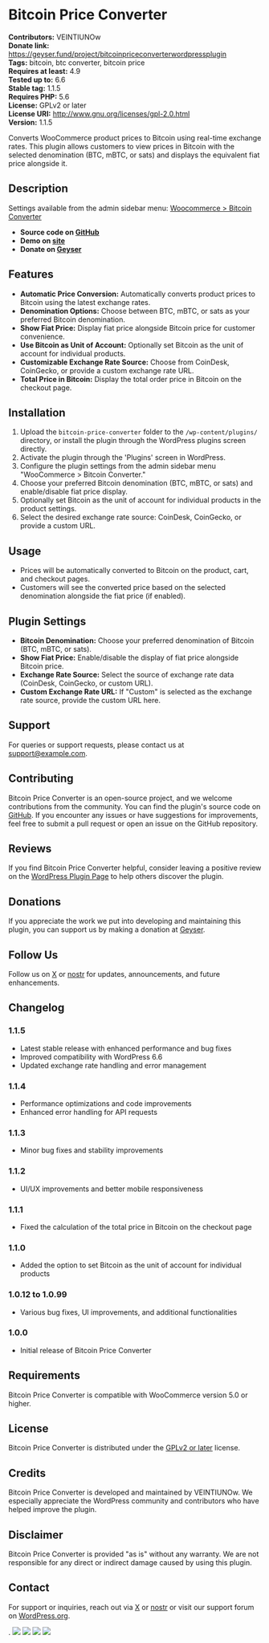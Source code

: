 # Bitcoin Price Converter

**Contributors:** VEINTIUNOw  
**Donate link:** https://geyser.fund/project/bitcoinpriceconverterwordpressplugin  
**Tags:** bitcoin, btc converter, bitcoin price  
**Requires at least:** 4.9  
**Tested up to:** 6.6  
**Stable tag:** 1.1.5  
**Requires PHP:** 5.6  
**License:** GPLv2 or later  
**License URI:** http://www.gnu.org/licenses/gpl-2.0.html  
**Version:** 1.1.5  

Converts WooCommerce product prices to Bitcoin using real-time exchange rates. This plugin allows customers to view prices in Bitcoin with the selected denomination (BTC, mBTC, or sats) and displays the equivalent fiat price alongside it.

## Description

Settings available from the admin sidebar menu: [Woocommerce > Bitcoin Converter](wp-admin/admin.php?page=bitcoin_price_converter_settings)

- **Source code on [GitHub](https://github.com/VEINTIUNOw/Bitcoin-Price-Converter)**
- **Demo on [site](https://veintiuno.BTC.pub/m/digitales/bitcoin-price-co%E2%80%A6ocommerce-plugin/)**
- **Donate on [Geyser](https://geyser.fund/project/bitcoinpriceconverterwordpressplugin)**

## Features

- **Automatic Price Conversion:** Automatically converts product prices to Bitcoin using the latest exchange rates.
- **Denomination Options:** Choose between BTC, mBTC, or sats as your preferred Bitcoin denomination.
- **Show Fiat Price:** Display fiat price alongside Bitcoin price for customer convenience.
- **Use Bitcoin as Unit of Account:** Optionally set Bitcoin as the unit of account for individual products.
- **Customizable Exchange Rate Source:** Choose from CoinDesk, CoinGecko, or provide a custom exchange rate URL.
- **Total Price in Bitcoin:** Display the total order price in Bitcoin on the checkout page.

## Installation

1. Upload the `bitcoin-price-converter` folder to the `/wp-content/plugins/` directory, or install the plugin through the WordPress plugins screen directly.
2. Activate the plugin through the 'Plugins' screen in WordPress.
3. Configure the plugin settings from the admin sidebar menu "WooCommerce > Bitcoin Converter."
4. Choose your preferred Bitcoin denomination (BTC, mBTC, or sats) and enable/disable fiat price display.
5. Optionally set Bitcoin as the unit of account for individual products in the product settings.
6. Select the desired exchange rate source: CoinDesk, CoinGecko, or provide a custom URL.

## Usage

- Prices will be automatically converted to Bitcoin on the product, cart, and checkout pages.
- Customers will see the converted price based on the selected denomination alongside the fiat price (if enabled).

## Plugin Settings

- **Bitcoin Denomination:** Choose your preferred denomination of Bitcoin (BTC, mBTC, or sats).
- **Show Fiat Price:** Enable/disable the display of fiat price alongside Bitcoin price.
- **Exchange Rate Source:** Select the source of exchange rate data (CoinDesk, CoinGecko, or custom URL).
- **Custom Exchange Rate URL:** If "Custom" is selected as the exchange rate source, provide the custom URL here.

## Support

For queries or support requests, please contact us at [support@example.com](mailto:support@example.com).

## Contributing

Bitcoin Price Converter is an open-source project, and we welcome contributions from the community. You can find the plugin's source code on [GitHub](https://github.com/VEINTIUNOw/Bitcoin-Price-Converter). If you encounter any issues or have suggestions for improvements, feel free to submit a pull request or open an issue on the GitHub repository.

## Reviews

If you find Bitcoin Price Converter helpful, consider leaving a positive review on the [WordPress Plugin Page](https://wordpress.org/plugins/bitcoin-price-converter) to help others discover the plugin.

## Donations

If you appreciate the work we put into developing and maintaining this plugin, you can support us by making a donation at [Geyser](https://geyser.fund/project/bitcoinpriceconverterwordpressplugin).

## Follow Us

Follow us on [X](https://twitter.com/VEINTIUNOw) or [nostr](https://snort.social/21) for updates, announcements, and future enhancements.

## Changelog

### 1.1.5
- Latest stable release with enhanced performance and bug fixes
- Improved compatibility with WordPress 6.6
- Updated exchange rate handling and error management

### 1.1.4
- Performance optimizations and code improvements
- Enhanced error handling for API requests

### 1.1.3
- Minor bug fixes and stability improvements

### 1.1.2
- UI/UX improvements and better mobile responsiveness

### 1.1.1
- Fixed the calculation of the total price in Bitcoin on the checkout page

### 1.1.0
- Added the option to set Bitcoin as the unit of account for individual products

### 1.0.12 to 1.0.99
- Various bug fixes, UI improvements, and additional functionalities

### 1.0.0
- Initial release of Bitcoin Price Converter

## Requirements

Bitcoin Price Converter is compatible with WooCommerce version 5.0 or higher.

## License

Bitcoin Price Converter is distributed under the [GPLv2 or later](https://www.gnu.org/licenses/gpl-2.0.html) license.

## Credits

Bitcoin Price Converter is developed and maintained by VEINTIUNOw. We especially appreciate the WordPress community and contributors who have helped improve the plugin.

## Disclaimer

Bitcoin Price Converter is provided "as is" without any warranty. We are not responsible for any direct or indirect damage caused by using this plugin.

## Contact

For support or inquiries, reach out via [X](https://x.com/VEINTIUNOw) or [nostr](https://snort.social/21) or visit our support forum on [WordPress.org](#).

.
![](https://github.com/VEINTIUNOw/Bitcoin-Price-Converter/blob/main/screenshot-1.png)
![](https://github.com/VEINTIUNOw/Bitcoin-Price-Converter/blob/main/screenshot-2.png)
![](https://github.com/VEINTIUNOw/Bitcoin-Price-Converter/blob/main/screenshot-3.png)
![](https://github.com/VEINTIUNOw/Bitcoin-Price-Converter/blob/main/screenshot-4.png)
